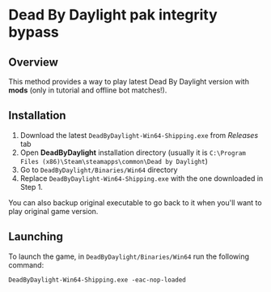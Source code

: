 # Dead By Daylight pak integrity bypass

## Overview

This method provides a way to play latest Dead By Daylight version with **mods** (only in tutorial and offline bot matches!).


## Installation

1. Download the latest `DeadByDaylight-Win64-Shipping.exe` from *Releases* tab
2. Open **DeadByDaylight** installation directory (usually it is `C:\Program Files (x86)\Steam\steamapps\common\Dead by Daylight`)
3. Go to `DeadByDaylight/Binaries/Win64` directory
4. Replace `DeadByDaylight-Win64-Shipping.exe` with the one downloaded in Step 1.
 
You can also backup original executable to go back to it when you'll want to play original game version.

## Launching

To launch the game, in `DeadByDaylight/Binaries/Win64` run the following command:
```
DeadByDaylight-Win64-Shipping.exe -eac-nop-loaded
```
